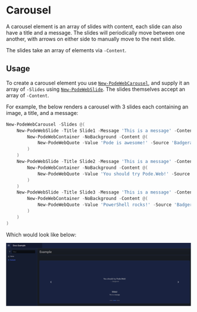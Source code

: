 # Carousel

A carousel element is an array of slides with content, each slide can also have a title and a message. The slides will periodically move between one another, with arrows on either side to manually move to the next slide.

The slides take an array of elements via `-Content`.

## Usage

To create a carousel element you use [`New-PodeWebCarousel`](../../../Functions/Elements/New-PodeWebCarousel), and supply it an array of `-Slides` using [`New-PodeWebSlide`](../../../Functions/Elements/New-PodeWebSlide). The slides themselves accept an array of `-Content`.

For example, the below renders a carousel with 3 slides each containing an image, a title, and a message:

```powershell
New-PodeWebCarousel -Slides @(
    New-PodeWebSlide -Title Slide1 -Message 'This is a message' -Content @(
        New-PodeWebContainer -NoBackground -Content @(
            New-PodeWebQuote -Value 'Pode is awesome!' -Source 'Badgerati' -Alignment Center
        )
    )
    New-PodeWebSlide -Title Slide2 -Message 'This is a message' -Content @(
        New-PodeWebContainer -NoBackground -Content @(
            New-PodeWebQuote -Value 'You should try Pode.Web!' -Source 'Badgerati' -Alignment Center
        )
    )
    New-PodeWebSlide -Title Slide3 -Message 'This is a message' -Content @(
        New-PodeWebContainer -NoBackground -Content @(
            New-PodeWebQuote -Value 'PowerShell rocks!' -Source 'Badgerati' -Alignment Center
        )
    )
)
```

Which would look like below:

![carousel_layout](../../../images/carousel_layout.png)
